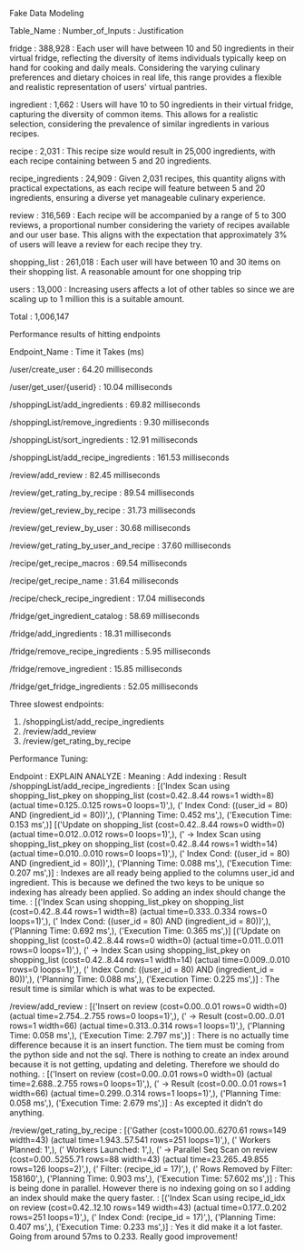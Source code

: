 Fake Data Modeling

Table_Name : Number_of_Inputs : Justification

fridge : 388,928 : Each user will have between 10 and 50 ingredients in their virtual fridge, reflecting the diversity of items individuals typically keep on hand for cooking and daily meals. Considering the varying culinary preferences and dietary choices in real life, this range provides a flexible and realistic representation of users' virtual pantries.

ingredient : 1,662 : Users will have 10 to 50 ingredients in their virtual fridge, capturing the diversity of common items. This allows for a realistic selection, considering the prevalence of similar ingredients in various recipes.

recipe : 2,031 : This recipe size would result in 25,000 ingredients, with each recipe containing between 5 and 20 ingredients.

recipe_ingredients : 24,909 : Given 2,031 recipes, this quantity aligns with practical expectations, as each recipe will feature between 5 and 20 ingredients, ensuring a diverse yet manageable culinary experience.

review : 316,569 : Each recipe will be accompanied by a range of 5 to 300 reviews, a proportional number considering the variety of recipes available and our user base. This aligns with the expectation that approximately 3% of users will leave a review for each recipe they try.

shopping_list : 261,018 : Each user will have between 10 and 30 items on their shopping list. A reasonable amount for one shopping trip

users : 13,000 : Increasing users affects a lot of other tables so since we are scaling up to 1 million this is a suitable amount.

Total : 1,006,147


Performance results of hitting endpoints

Endpoint_Name : Time it Takes (ms)

/user/create_user : 64.20 milliseconds

/user/get_user/{userid} : 10.04 milliseconds

/shoppingList/add_ingredients : 69.82 milliseconds

/shoppingList/remove_ingredients : 9.30 milliseconds

/shoppingList/sort_ingredients : 12.91 milliseconds

/shoppingList/add_recipe_ingredients : 161.53 milliseconds

/review/add_review : 82.45 milliseconds

/review/get_rating_by_recipe : 89.54 milliseconds

/review/get_review_by_recipe : 31.73 milliseconds

/review/get_review_by_user : 30.68 milliseconds

/review/get_rating_by_user_and_recipe : 37.60 milliseconds

/recipe/get_recipe_macros : 69.54 milliseconds

/recipe/get_recipe_name : 31.64 milliseconds

/recipe/check_recipe_ingredient : 17.04 milliseconds

/fridge/get_ingredient_catalog : 58.69 milliseconds

/fridge/add_ingredients : 18.31 milliseconds

/fridge/remove_recipe_ingredients : 5.95 milliseconds

/fridge/remove_ingredient : 15.85 milliseconds

/fridge/get_fridge_ingredients : 52.05 milliseconds

Three slowest endpoints:
1) /shoppingList/add_recipe_ingredients
2) /review/add_review 
3) /review/get_rating_by_recipe

Performance Tuning:

Endpoint : EXPLAIN ANALYZE : Meaning : Add indexing : Result
/shoppingList/add_recipe_ingredients : [('Index Scan using shopping_list_pkey on shopping_list  (cost=0.42..8.44 rows=1 width=8) (actual time=0.125..0.125 rows=0 loops=1)',), ('  Index Cond: ((user_id = 80) AND (ingredient_id = 80))',), ('Planning Time: 0.452 ms',), ('Execution Time: 0.153 ms',)]      [('Update on shopping_list  (cost=0.42..8.44 rows=0 width=0) (actual time=0.012..0.012 rows=0 loops=1)',), ('  ->  Index Scan using shopping_list_pkey on shopping_list  (cost=0.42..8.44 rows=1 width=14) (actual time=0.010..0.010 rows=0 loops=1)',), ('        Index Cond: ((user_id = 80) AND (ingredient_id = 80))',), ('Planning Time: 0.088 ms',), ('Execution Time: 0.207 ms',)] : Indexes are all ready being applied to the columns user_id and ingredient. This is because we defined the two keys to be unique so indexing has already been applied. So adding an index should change the time. : [('Index Scan using shopping_list_pkey on shopping_list  (cost=0.42..8.44 rows=1 width=8) (actual time=0.333..0.334 rows=0 loops=1)',), ('  Index Cond: ((user_id = 80) AND (ingredient_id = 80))',), ('Planning Time: 0.692 ms',), ('Execution Time: 0.365 ms',)]    [('Update on shopping_list  (cost=0.42..8.44 rows=0 width=0) (actual time=0.011..0.011 rows=0 loops=1)',), ('  ->  Index Scan using shopping_list_pkey on shopping_list  (cost=0.42..8.44 rows=1 width=14) (actual time=0.009..0.010 rows=0 loops=1)',), ('        Index Cond: ((user_id = 80) AND (ingredient_id = 80))',), ('Planning Time: 0.088 ms',), ('Execution Time: 0.225 ms',)] : The result time is similar which is what was to be expected.


/review/add_review : [('Insert on review  (cost=0.00..0.01 rows=0 width=0) (actual time=2.754..2.755 rows=0 loops=1)',), ('  ->  Result  (cost=0.00..0.01 rows=1 width=66) (actual time=0.313..0.314 rows=1 loops=1)',), ('Planning Time: 0.058 ms',), ('Execution Time: 2.797 ms',)] : There is no actually time difference because it is an insert function. The tiem must be coming from the python side and not the sql. There is nothing to create an index around because it is not getting, updating and deleting. Therefore we should do nothing. : [('Insert on review  (cost=0.00..0.01 rows=0 width=0) (actual time=2.688..2.755 rows=0 loops=1)',), ('  ->  Result  (cost=0.00..0.01 rows=1 width=66) (actual time=0.299..0.314 rows=1 loops=1)',), ('Planning Time: 0.058 ms',), ('Execution Time: 2.679 ms',)] : As excepted it didn’t do anything.


/review/get_rating_by_recipe : [('Gather  (cost=1000.00..6270.61 rows=149 width=43) (actual time=1.943..57.541 rows=251 loops=1)',), ('  Workers Planned: 1',), ('  Workers Launched: 1',), ('  ->  Parallel Seq Scan on review  (cost=0.00..5255.71 rows=88 width=43) (actual time=23.265..49.855 rows=126 loops=2)',), ('        Filter: (recipe_id = 17)',), ('        Rows Removed by Filter: 158160',), ('Planning Time: 0.903 ms',), ('Execution Time: 57.602 ms',)] : This is being done in parallel. However there is no indexing going on so I adding an index should make the query faster. : [('Index Scan using recipe_id_idx on review  (cost=0.42..12.10 rows=149 width=43) (actual time=0.177..0.202 rows=251 loops=1)',), ('  Index Cond: (recipe_id = 17)',), ('Planning Time: 0.407 ms',), ('Execution Time: 0.233 ms',)] : Yes it did make it a lot faster. Going from around 57ms to 0.233. Really good improvement!
